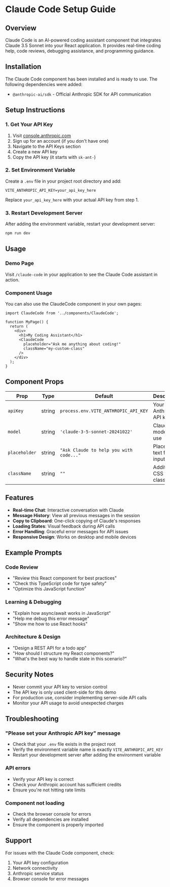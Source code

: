 # Claude Code Setup Guide

## Overview
Claude Code is an AI-powered coding assistant component that integrates Claude 3.5 Sonnet into your React application. It provides real-time coding help, code reviews, debugging assistance, and programming guidance.

## Installation

The Claude Code component has been installed and is ready to use. The following dependencies were added:

- `@anthropic-ai/sdk` - Official Anthropic SDK for API communication

## Setup Instructions

### 1. Get Your API Key
1. Visit [console.anthropic.com](https://console.anthropic.com)
2. Sign up for an account (if you don't have one)
3. Navigate to the API Keys section
4. Create a new API key
5. Copy the API key (it starts with `sk-ant-`)

### 2. Set Environment Variable
Create a `.env` file in your project root directory and add:

```env
VITE_ANTHROPIC_API_KEY=your_api_key_here
```

Replace `your_api_key_here` with your actual API key from step 1.

### 3. Restart Development Server
After adding the environment variable, restart your development server:

```bash
npm run dev
```

## Usage

### Demo Page
Visit `/claude-code` in your application to see the Claude Code assistant in action.

### Component Usage
You can also use the ClaudeCode component in your own pages:

```tsx
import ClaudeCode from '../components/ClaudeCode';

function MyPage() {
  return (
    <div>
      <h1>My Coding Assistant</h1>
      <ClaudeCode 
        placeholder="Ask me anything about coding!"
        className="my-custom-class"
      />
    </div>
  );
}
```

## Component Props

| Prop | Type | Default | Description |
|------|------|---------|-------------|
| `apiKey` | string | `process.env.VITE_ANTHROPIC_API_KEY` | Your Anthropic API key |
| `model` | string | `'claude-3-5-sonnet-20241022'` | Claude model to use |
| `placeholder` | string | `"Ask Claude to help you with code..."` | Placeholder text for input |
| `className` | string | `""` | Additional CSS classes |

## Features

- **Real-time Chat**: Interactive conversation with Claude
- **Message History**: View all previous messages in the session
- **Copy to Clipboard**: One-click copying of Claude's responses
- **Loading States**: Visual feedback during API calls
- **Error Handling**: Graceful error messages for API issues
- **Responsive Design**: Works on desktop and mobile devices

## Example Prompts

### Code Review
- "Review this React component for best practices"
- "Check this TypeScript code for type safety"
- "Optimize this JavaScript function"

### Learning & Debugging
- "Explain how async/await works in JavaScript"
- "Help me debug this error message"
- "Show me how to use React hooks"

### Architecture & Design
- "Design a REST API for a todo app"
- "How should I structure my React components?"
- "What's the best way to handle state in this scenario?"

## Security Notes

- Never commit your API key to version control
- The API key is only used client-side for this demo
- For production use, consider implementing server-side API calls
- Monitor your API usage to avoid unexpected charges

## Troubleshooting

### "Please set your Anthropic API key" message
- Check that your `.env` file exists in the project root
- Verify the environment variable name is exactly `VITE_ANTHROPIC_API_KEY`
- Restart your development server after adding the environment variable

### API errors
- Verify your API key is correct
- Check your Anthropic account has sufficient credits
- Ensure you're not hitting rate limits

### Component not loading
- Check the browser console for errors
- Verify all dependencies are installed
- Ensure the component is properly imported

## Support

For issues with the Claude Code component, check:
1. Your API key configuration
2. Network connectivity
3. Anthropic service status
4. Browser console for error messages 